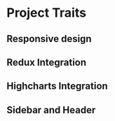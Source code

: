 # Project Traits
## Responsive design
## Redux Integration
## Highcharts Integration
## Sidebar and Header
